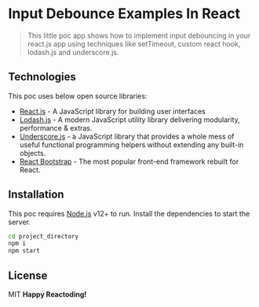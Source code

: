 # Input Debounce Examples In React

> This little poc app shows how to implement input debouncing in your react.js app using techniques like setTimeout, custom react hook, lodash.js and underscore.js.

## Technologies
This poc uses below open source libraries:
- [React.js](https://reactjs.org/) - A JavaScript library for building user interfaces
- [Lodash.js](https://lodash.com/) - A modern JavaScript utility library delivering modularity, performance & extras.
- [Underscore.js](https://underscorejs.org/) - a JavaScript library that provides a whole mess of useful functional programming helpers without extending any built-in objects.
- [React Bootstrap](https://react-bootstrap-v4.netlify.app/getting-started/introduction/) - The most popular front-end framework rebuilt for React.

## Installation
This poc requires [Node.js](https://nodejs.org/) v12+ to run.
Install the dependencies to start the server.
```sh
cd project_directory
npm i
npm start
```


## License
MIT
**Happy Reactoding!**
